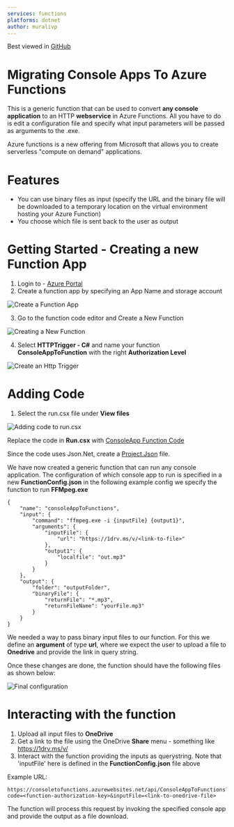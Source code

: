 ```yaml
---
services: functions
platforms: dotnet
author: muralivp
---
```

Best viewed in [GitHub](https://github.com/Azure-Samples/functions-dotnet-migrating-console-apps/blob/master/README.md) 
# Migrating Console Apps To Azure Functions 
This is a generic function that can be used to convert **any console application** to an HTTP **webservice** in Azure Functions.  All you have to do is edit a configuration file and specify what input parameters will be passed as arguments to the .exe.

Azure functions is a new offering from Microsoft that allows you to create serverless "compute on demand" applications. 

# Features
- You can use binary files as input (specify the URL and the binary file will be downloaded to a temporary location on the virtual environment hosting your Azure Function)
- You choose which file is sent back to the user as output

# Getting Started - Creating a new Function App
1. Login to - [Azure Portal](https://portal.azure.com)
2. Create a function app by specifying an App Name and storage account

<img src="https://github.com/Azure-Samples/functions-dotnet-migrating-console-apps/blob/master/CreateFunctionApp.PNG?raw=true" alt="Create a Function App"></img> 

3. Go to the function code editor and Create a New Function

<img src="https://github.com/Azure-Samples/functions-dotnet-migrating-console-apps/blob/master/CreateNewFunction.PNG?raw=true" alt="Creating a New Function"></img> 

4. Select **HTTPTrigger - C#** and name your function **ConsoleAppToFunction** with the right **Authorization Level**

<img src="https://github.com/Azure-Samples/functions-dotnet-migrating-console-apps/blob/master/HttpTriggerWithAuthz.PNG?raw=true" alt="Create an Http Trigger"></img> 

# Adding Code

1. Select the run.csx file under **View files**

<img src="https://github.com/Azure-Samples/functions-dotnet-migrating-console-apps/blob/master/AddingCodeRunCsx.PNG?raw=true" alt="Adding code to run.csx"></img>

Replace the code in **Run.csx** with [ConsoleApp Function Code](https://github.com/Azure-Samples/functions-dotnet-migrating-console-apps/blob/master/code/run.csx?raw=true)

Since the code uses Json.Net, create a [Project.Json](https://github.com/Azure-Samples/functions-dotnet-migrating-console-apps/blob/master/code/Project.json?raw=true) file.

We have now created a generic function that can run any console application. The configuration of which console app to run is specified in a new **FunctionConfig.json** in the following example config we specify the function to run **FFMpeg.exe**
```
{
    "name": "consoleAppToFunctions",
    "input": {
        "command": "ffmpeg.exe -i {inputFile} {output1}",
        "arguments": {
            "inputFile": {
                "url": "https://1drv.ms/v/<link-to-file>"
            },
            "output1": {
                "localfile": "out.mp3"
            }
        }
    },
    "output": {
        "folder": "outputFolder",
        "binaryFile": {
            "returnFile": "*.mp3",
            "returnFileName": "yourFile.mp3"
        }
    }
}

```

We needed a way to pass binary input files to our function. For this we define an **argument** of type **url**, where we expect the user to upload a file to **Onedrive** and provide the link in query string. 

Once these changes are done, the function should have the following files as shown below:

<img src="https://github.com/Azure-Samples/functions-dotnet-migrating-console-apps/blob/master/FinalFunction.PNG?raw=true" alt="Final configuration"></img>

# Interacting with the function
1. Upload all input files to **OneDrive**
2. Get a link to the file using the OneDrive **Share** menu - something like https://1drv.ms/v/<link-to-file>
3. Interact with the function providing the inputs as querystring. Note that 'inputFile' here is defined in the **FunctionConfig.json** file above

Example URL:
```
https://consoletofunctions.azurewebsites.net/api/ConsoleAppToFunctions?code=<function-authorization-key>&inputFile=<link-to-onedrive-file>
```
The function will process this request by invoking the specified console app and provide the output as a file download.
